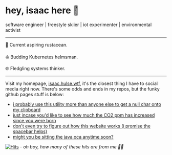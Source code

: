 # hey, isaac here 👋

software engineer   |   freestyle skiier   |   iot experimenter   |   environmental activist

---

🦀 Current aspiring rustacean. 

⛵ Budding Kubernetes helmsman. 

🌐 Fledgling systems thinker. 

---

Visit my homepage, [isaac.hulse.wtf](https://isaac.hulse.wtf), it's the closest thing I have to social media right now. 
There's some odds and ends in my repos, but the funky github pages stuff is below:
- [i probably use this utility more than anyone else to get a null char onto my clipboard](https://isaac.hulse.wtf/null)
- [just incase you'd like to see how much the CO2 ppm has increased since you were born](https://climate.hulse.wtf)
- [don't even try to figure out how this website works (i promise the spacebar helps)](https://isaac.hulse.wtf/bpm-tap)
- [might you be sitting the java oca anytime soon?](https://isaac.hulse.wtf/oca_notes/)

[![Hits](https://hits.seeyoufarm.com/api/count/incr/badge.svg?url=https%3A%2F%2Fgithub.com%2Fisaachulse&count_bg=%23ACACAC&title_bg=%23000000&icon=github.svg&icon_color=%23DFDFDF&title=hits&edge_flat=false)](https://hits.seeyoufarm.com) - _oh boy, how many of these hits are from me 🤦‍♂️_
